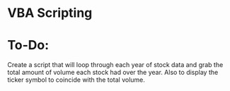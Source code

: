 # VBA Scripting

# To-Do:
Create a script that will loop through each year of stock data and grab the total amount of volume each stock had over the year. Also to display the ticker symbol to coincide with the total volume.
